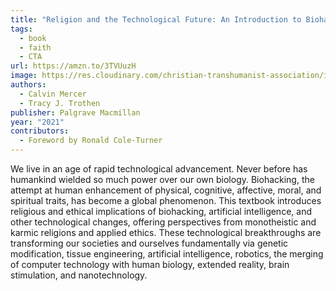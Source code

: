 ```yaml
---
title: "Religion and the Technological Future: An Introduction to Biohacking, Artificial Intelligence, and Transhumanism"
tags:
  - book
  - faith
  - CTA
url: https://amzn.to/3TVUuzH
image: https://res.cloudinary.com/christian-transhumanist-association/image/upload/v1757362802/books/61PwMJLzqVL._SY522_.jpg
authors:
  - Calvin Mercer
  - Tracy J. Trothen
publisher: Palgrave Macmillan
year: "2021"
contributors:
  - Foreword by Ronald Cole-Turner
---
```

We live in an age of rapid technological advancement. Never before has humankind wielded so much power over our own biology. Biohacking, the attempt at human enhancement of physical, cognitive, affective, moral, and spiritual traits, has become a global phenomenon. This textbook introduces religious and ethical implications of biohacking, artificial intelligence, and other technological changes, offering perspectives from monotheistic and karmic religions and applied ethics. These technological breakthroughs are transforming our societies and ourselves fundamentally via genetic modification, tissue engineering, artificial intelligence, robotics, the merging of computer technology with human biology, extended reality, brain stimulation, and nanotechnology.
